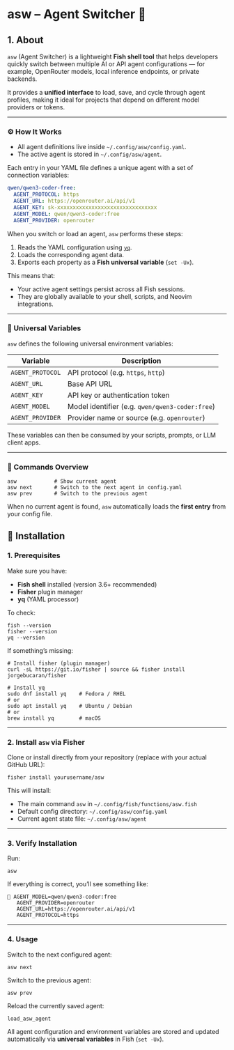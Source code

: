 # asw – Agent Switcher 🧠

## 1. About

`asw` (Agent Switcher) is a lightweight **Fish shell tool** that helps developers quickly switch between multiple AI or API agent configurations — for example, OpenRouter models, local inference endpoints, or private backends.

It provides a **unified interface** to load, save, and cycle through agent profiles, making it ideal for projects that depend on different model providers or tokens.

---

### ⚙️ How It Works

- All agent definitions live inside `~/.config/asw/config.yaml`.
- The active agent is stored in `~/.config/asw/agent`.

Each entry in your YAML file defines a unique agent with a set of connection variables:

```yaml
qwen/qwen3-coder-free:
  AGENT_PROTOCOL: https
  AGENT_URL: https://openrouter.ai/api/v1
  AGENT_KEY: sk-xxxxxxxxxxxxxxxxxxxxxxxxxxxxxxxx
  AGENT_MODEL: qwen/qwen3-coder:free
  AGENT_PROVIDER: openrouter
```

When you switch or load an agent, `asw` performs these steps:

1. Reads the YAML configuration using [`yq`](https://github.com/mikefarah/yq).
2. Loads the corresponding agent data.
3. Exports each property as a **Fish universal variable** (`set -Ux`).

This means that:

- Your active agent settings persist across all Fish sessions.
- They are globally available to your shell, scripts, and Neovim integrations.

---

### 🧩 Universal Variables

`asw` defines the following universal environment variables:

| Variable         | Description                                     |
| ---------------- | ----------------------------------------------- |
| `AGENT_PROTOCOL` | API protocol (e.g. `https`, `http`)             |
| `AGENT_URL`      | Base API URL                                    |
| `AGENT_KEY`      | API key or authentication token                 |
| `AGENT_MODEL`    | Model identifier (e.g. `qwen/qwen3-coder:free`) |
| `AGENT_PROVIDER` | Provider name or source (e.g. `openrouter`)     |

These variables can then be consumed by your scripts, prompts, or LLM client apps.

---

### 🧭 Commands Overview

```fish
asw            # Show current agent
asw next       # Switch to the next agent in config.yaml
asw prev       # Switch to the previous agent
```

When no current agent is found, `asw` automatically loads the **first entry** from your config file.


## 🧭 Installation

### 1. Prerequisites

Make sure you have:

- **Fish shell** installed (version 3.6+ recommended)
- **Fisher** plugin manager
- **yq** (YAML processor)

To check:

```fish
fish --version
fisher --version
yq --version
```

If something’s missing:

```fish
# Install fisher (plugin manager)
curl -sL https://git.io/fisher | source && fisher install jorgebucaran/fisher

# Install yq
sudo dnf install yq    # Fedora / RHEL
# or
sudo apt install yq    # Ubuntu / Debian
# or
brew install yq        # macOS
```

---

### 2. Install `asw` via Fisher

Clone or install directly from your repository (replace with your actual GitHub URL):

```fish
fisher install yourusername/asw
```

This will install:

- The main command `asw` in `~/.config/fish/functions/asw.fish`
- Default config directory: `~/.config/asw/config.yaml`
- Current agent state file: `~/.config/asw/agent`

---

### 3. Verify Installation

Run:

```fish
asw
```

If everything is correct, you’ll see something like:

```
🐚 AGENT_MODEL=qwen/qwen3-coder:free
   AGENT_PROVIDER=openrouter
   AGENT_URL=https://openrouter.ai/api/v1
   AGENT_PROTOCOL=https
```

---

### 4. Usage

Switch to the next configured agent:

```fish
asw next
```

Switch to the previous agent:

```fish
asw prev
```

Reload the currently saved agent:

```fish
load_asw_agent
```

All agent configuration and environment variables are stored and updated automatically via **universal variables** in Fish (`set -Ux`).


